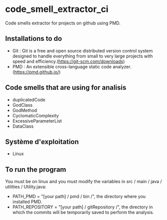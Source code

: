 # code_smell_extractor_ci
Code smells extractor for projects on github using PMD.

## Installations to do
- Git : Git is a free and open source distributed version control system designed to handle everything from small to very large projects with speed and efficiency.(https://git-scm.com/downloads)
- PMD : An extensible cross-language static code analyzer.(https://pmd.github.io/)

## Code smells that are using for analisis 
- duplicatedCode
- GodClass
- GodMethod 
- CyclomaticComplexity 
- ExcessiveParameterList 
- DataClass

## Système d'exploitation 
 - Linux 
## To run the program
You must be on linux and you must modify the variables in src / main / java / utilities / Utility.java:
- PATH_PMD = "[your path] / pmd / bin /", the directory where you installed PMD.
- PATH_REPOSITORY = "[your path] / gitRepository /", the directory in which the commits will be temporarily saved to perform the analysis.
